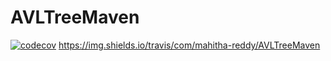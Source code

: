 # AVLTreeMaven

[![codecov](https://codecov.io/gh/mahitha-reddy/AVLTreeMaven/branch/master/graph/badge.svg?token=TXZOJPBR9L)](https://codecov.io/gh/mahitha-reddy/AVLTreeMaven)
https://img.shields.io/travis/com/mahitha-reddy/AVLTreeMaven
